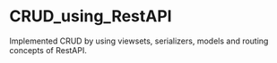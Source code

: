 # CRUD_using_RestAPI
Implemented CRUD by using viewsets, serializers, models and routing concepts of RestAPI.
